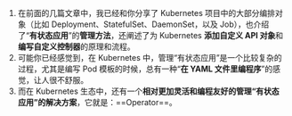 

1. 在前面的几篇文章中，我已经和你分享了 Kubernetes 项目中的大部分编排对象（比如 Deployment、StatefulSet、DaemonSet，以及 Job），也介绍了“**有状态应用**”的**管理方法**，还阐述了为 Kubernetes **添加自定义 API 对象**和**编写自定义控制器**的原理和流程。
1. 可能你已经感觉到，在 Kubernetes 中，管理“有状态应用”是一个比较复杂的过程，尤其是编写 Pod 模板的时候，总有一种“**在 YAML 文件里编程序**”的感觉，让人很不舒服。
1. 而在 Kubernetes 生态中，还有一个**相对更加灵活和编程友好的管理“有状态应用”的解决方案**，它就是：==Operator==。

